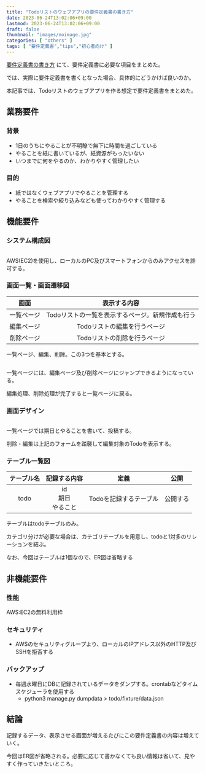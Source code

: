 ```yaml
---
title: "Todoリストのウェブアプリの要件定義書の書き方"
date: 2023-06-24T13:02:06+09:00
lastmod: 2023-06-24T13:02:06+09:00
draft: false
thumbnail: "images/noimage.jpg"
categories: [ "others" ]
tags: [ "要件定義書","tips","初心者向け" ]
---
```


[要件定義書の書き方](/post/startup-create-rdd/) にて、要件定義書に必要な項目をまとめた。

では、実際に要件定義書を書くとなった場合、具体的にどうかけば良いのか。

本記事では、Todoリストのウェブアプリを作る想定で要件定義書をまとめた。


## 業務要件

### 背景

- 1日のうちにやることが不明瞭で無下に時間を過ごしている
- やることを紙に書いているが、紙資源がもったいない
- いつまでに何をやるのか、わかりやすく管理したい

### 目的

- 紙ではなくウェブアプリでやることを管理する
- やることを検索や絞り込みなども使ってわかりやすく管理する

## 機能要件


### システム構成図

<div class="img-center"><img src="/images/rdd-01.jpg" alt=""></div>

AWS(EC2)を使用し、ローカルのPC及びスマートフォンからのみアクセスを許可する。


### 画面一覧・画面遷移図

|画面|表示する内容|
|:--:|:--:|
|一覧ページ|Todoリストの一覧を表示するページ。新規作成も行う|
|編集ページ|Todoリストの編集を行うページ|
|削除ページ|Todoリストの削除を行うページ|


一覧ページ、編集、削除。この3つを基本とする。


<div class="img-center"><img src="/images/rdd-02.jpg" alt=""></div>

一覧ページには、編集ページ及び削除ページにジャンプできるようになっている。

編集処理、削除処理が完了すると一覧ページに戻る。


### 画面デザイン

<div class="img-center"><img src="/images/rdd-03.jpg" alt=""></div>

一覧ページでは期日とやることを書いて、投稿する。

削除・編集は上記のフォームを踏襲して編集対象のTodoを表示する。


### テーブル一覧図

|テーブル名|記録する内容|定義|公開|
|:--:|:--:|:--:|:--:|
|todo|id<br>期日<br>やること|Todoを記録するテーブル|公開する|

テーブルはtodoテーブルのみ。

カテゴリ分けが必要な場合は、カテゴリテーブルを用意し、todoと1対多のリレーションを結ぶ。

なお、今回はテーブルは1個なので、ER図は省略する

## 非機能要件


### 性能

AWS:EC2の無料利用枠


### セキュリティ

- AWSのセキュリティグループより、ローカルのIPアドレス以外のHTTP及びSSHを拒否する

### バックアップ

- 毎週水曜日にDBに記録されているデータをダンプする。crontabなどタイムスケジューラを使用する
    - python3 manage.py dumpdata > todo/fixture/data.json


## 結論

記録するデータ、表示させる画面が増えるたびにこの要件定義書の内容は増えていく。

今回はER図が省略される。必要に応じて書かなくても良い情報は省いて、見やすく作っていきたいところ。




